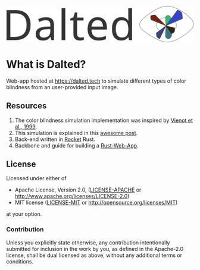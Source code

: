 ![alt text](./static/img/logo_git.svg "Dalted logo black")
# What is Dalted?
Web-app hosted at https://dalted.tech to simulate different types of color blindness from an user-provided input image.

## Resources

1. The color blindness simulation implementation was inspired by [Vienot et al., 1999](http://vision.psychol.cam.ac.uk/jdmollon/papers/colourmaps.pdf).
2. This simulation is explained in this [awesome post](https://ixora.io/projects/colorblindness/color-blindness-simulation-research/).
3. Back-end written in [Rocket](https://rocket.rs/) Rust.
4. Backbone and guide for building a [Rust-Web-App](https://github.com/steadylearner/Rust-Web-App/).

## License

Licensed under either of

 * Apache License, Version 2.0, ([LICENSE-APACHE](LICENSE-APACHE) or http://www.apache.org/licenses/LICENSE-2.0)
 * MIT license ([LICENSE-MIT](LICENSE-MIT) or http://opensource.org/licenses/MIT)

at your option.

### Contribution

Unless you explicitly state otherwise, any contribution intentionally submitted
for inclusion in the work by you, as defined in the Apache-2.0 license, shall be dual licensed as above, without any
additional terms or conditions.

